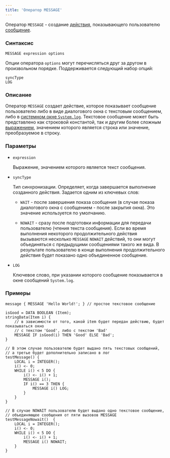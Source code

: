 ```yaml
---
title: 'Оператор MESSAGE'
---
```


Оператор `MESSAGE` - создание [действия](Actions.md), показывающего пользователю [сообщение](Show_message_MESSAGE_ASK.md).

### Синтаксис

```
MESSAGE expression options
```

Опции оператора `options` могут перечисляться друг за другом в произвольном порядке. Поддерживается следующий набор опций:

```
syncType
LOG
```

### Описание

Оператор `MESSAGE` создает действие, которое показывает сообщение пользователю либо в виде диалогового окна с текстовым сообщением, либо в [системном окне `System.log`](Navigator_design.md#systemwindows). Текстовое сообщение может быть представлено как строковой константой, так и другим более сложным [выражением](Expression.md), значением которого является строка или значение, преобразуемое в строку.

### Параметры

- `expression`

    Выражение, значением которого является текст сообщения.

- `syncType`

    Тип синхронизации. Определяет, когда завершается выполнение созданного действия. Задается одним из ключевых слов:

    - `WAIT` - после завершения показа сообщения (в случае показа диалогового окна с сообщением - после закрытия окна). Это значение используется по умолчанию.
  
    - `NOWAIT` - сразу после подготовки информации для передачи пользователю (чтения текста сообщения). Если во время выполнения некоторого продолжительного действия вызываются несколько `MESSAGE` `NOWAIT` действий, то они могут объединяться с предыдущими сообщениями такого же вида. В результате пользователю в конце выполнения продолжительного действия будет показано одно объединенное сообщение.

- `LOG` 

    Ключевое слово, при указании которого сообщение показывается в окне сообщений `System.log`.

### Примеры

```lsf
message { MESSAGE 'Hello World!'; } // простое текстовое сообщение

isGood = DATA BOOLEAN (Item);
stringData(Item i) {
    // в зависимости от того, какой item будет передан действию, будет показываться окно
    // с текстом 'Good', либо с текстом 'Bad'
    MESSAGE IF isGood(i) THEN 'Good' ELSE 'Bad';   
}

// В этом случае пользователю будет выдано пять текстовых сообщений, 
// а третье будет дополнительно записано в лог
testMessage() {                    
    LOCAL i = INTEGER();
    i() <- 0;
    WHILE i() < 5 DO {
        i() <- i() + 1;
        MESSAGE i();
        IF i() == 3 THEN {
            MESSAGE i() LOG;
        }   
    }
}

// В случае NOWAIT пользователю будет выдано одно текстовое сообщение, 
// объединяющее сообщения от пяти вызовов MESSAGE
testMessageNowait()  {              
    LOCAL i = INTEGER();
    i() <- 0;
    WHILE i() < 5 DO {
        i() <- i() + 1;
        MESSAGE i() NOWAIT;
    }
}
```
